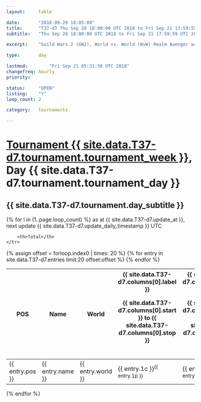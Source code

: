 ```yaml
---
layout: 	table

date: 		"2018-09-20 18:05:00"
title: 		"T37-d7 Thu Sep 20 18:00:00 UTC 2018 to Fri Sep 21 17:59:59 UTC 2018"
subtitle: 	"Thu Sep 20 18:00:00 UTC 2018 to Fri Sep 21 17:59:59 UTC 2018"

excerpt:    "Guild Wars 2 (GW2), World vs. World (WvW) Realm Avenger achivement Tournament. \"Every Kill Counts\""

type:       day

lastmod: 		"Fri Sep 21 05:31:50 UTC 2018"
changefreq: hourly
priority:   

status:     "OPEN"
listing:    "Y"
loop_count: 2

category: 	tournaments

---
```

<div class="table_header">
    <h1><a href="{{ site.data.T37-d7.tournament.week_url }}">Tournament {{ site.data.T37-d7.tournament.tournament_week }}</a>, Day {{ site.data.T37-d7.tournament.tournament_day }}</h1>
    <h2>{{ site.data.T37-d7.tournament.day_subtitle }}</h2> 
</div>

{% for i in (1..page.loop_count) %}
<span class="table_nextupdate">as at {{ site.data.T37-d7.update_at }}, next update {{ site.data.T37-d7.update_daily_timestamp }} UTC</span> 
<table class="day_table">
  <colgroup>
    <col style="width:18px">
    <col style="width:55px">
    <col style="width:55px">
    <col style="width:12px">
    <col style="width:12px">
    <col style="width:12px">
    <col style="width:12px">
    <col style="width:12px">
    <col style="width:12px">
    <col style="width:12px">
    <col style="width:12px">
    <col style="width:12px">
    <col style="width:12px">
    <col style="width:12px">
    <col style="width:12px">
    <col style="width:12px">
    <col style="width:12px">
    <col style="width:12px">
    <col style="width:12px">
    <col style="width:12px">
    <col style="width:12px">
    <col style="width:12px">
    <col style="width:12px">
    <col style="width:12px">
    <col style="width:12px">
    <col style="width:12px">
    <col style="width:12px">
    <col style="width:18px">
  </colgroup>  
  <thead>
    <tr>
        <th>POS</th>
        <th class="AlignLeft">Name</th>
        <th class="AlignLeft">World</th>

<th><div class="label">{{ site.data.T37-d7.columns[0].label }}<p class="onhover">{{ site.data.T37-d7.columns[0].start }} to {{ site.data.T37-d7.columns[0].stop }}</p></div>​</th>
<th><div class="label">{{ site.data.T37-d7.columns[1].label }}<p class="onhover">{{ site.data.T37-d7.columns[1].start }} to {{ site.data.T37-d7.columns[1].stop }}</p></div>​</th>
<th><div class="label">{{ site.data.T37-d7.columns[2].label }}<p class="onhover">{{ site.data.T37-d7.columns[2].start }} to {{ site.data.T37-d7.columns[2].stop }}</p></div>​</th>
<th><div class="label">{{ site.data.T37-d7.columns[3].label }}<p class="onhover">{{ site.data.T37-d7.columns[3].start }} to {{ site.data.T37-d7.columns[3].stop }}</p></div>​</th>
<th><div class="label">{{ site.data.T37-d7.columns[4].label }}<p class="onhover">{{ site.data.T37-d7.columns[4].start }} to {{ site.data.T37-d7.columns[4].stop }}</p></div>​</th>
<th><div class="label">{{ site.data.T37-d7.columns[5].label }}<p class="onhover">{{ site.data.T37-d7.columns[5].start }} to {{ site.data.T37-d7.columns[5].stop }}</p></div>​</th>
<th><div class="label">{{ site.data.T37-d7.columns[6].label }}<p class="onhover">{{ site.data.T37-d7.columns[6].start }} to {{ site.data.T37-d7.columns[6].stop }}</p></div>​</th>
<th><div class="label">{{ site.data.T37-d7.columns[7].label }}<p class="onhover">{{ site.data.T37-d7.columns[7].start }} to {{ site.data.T37-d7.columns[7].stop }}</p></div>​</th>
<th><div class="label">{{ site.data.T37-d7.columns[8].label }}<p class="onhover">{{ site.data.T37-d7.columns[8].start }} to {{ site.data.T37-d7.columns[8].stop }}</p></div>​</th>
<th><div class="label">{{ site.data.T37-d7.columns[9].label }}<p class="onhover">{{ site.data.T37-d7.columns[9].start }} to {{ site.data.T37-d7.columns[9].stop }}</p></div>​</th>
<th><div class="label">{{ site.data.T37-d7.columns[10].label }}<p class="onhover">{{ site.data.T37-d7.columns[10].start }} to {{ site.data.T37-d7.columns[10].stop }}</p></div>​</th>

<th><div class="label">{{ site.data.T37-d7.columns[11].label }}<p class="onhover">{{ site.data.T37-d7.columns[11].start }} to {{ site.data.T37-d7.columns[11].stop }}</p></div>​</th>
<th><div class="label">{{ site.data.T37-d7.columns[12].label }}<p class="onhover">{{ site.data.T37-d7.columns[12].start }} to {{ site.data.T37-d7.columns[12].stop }}</p></div>​</th>
<th><div class="label">{{ site.data.T37-d7.columns[13].label }}<p class="onhover">{{ site.data.T37-d7.columns[13].start }} to {{ site.data.T37-d7.columns[13].stop }}</p></div>​</th>
<th><div class="label">{{ site.data.T37-d7.columns[14].label }}<p class="onhover">{{ site.data.T37-d7.columns[14].start }} to {{ site.data.T37-d7.columns[14].stop }}</p></div>​</th>
<th><div class="label">{{ site.data.T37-d7.columns[15].label }}<p class="onhover">{{ site.data.T37-d7.columns[15].start }} to {{ site.data.T37-d7.columns[15].stop }}</p></div>​</th>
<th><div class="label">{{ site.data.T37-d7.columns[16].label }}<p class="onhover">{{ site.data.T37-d7.columns[16].start }} to {{ site.data.T37-d7.columns[16].stop }}</p></div>​</th>
<th><div class="label">{{ site.data.T37-d7.columns[17].label }}<p class="onhover">{{ site.data.T37-d7.columns[17].start }} to {{ site.data.T37-d7.columns[17].stop }}</p></div>​</th>
<th><div class="label">{{ site.data.T37-d7.columns[18].label }}<p class="onhover">{{ site.data.T37-d7.columns[18].start }} to {{ site.data.T37-d7.columns[18].stop }}</p></div>​</th>
<th><div class="label">{{ site.data.T37-d7.columns[19].label }}<p class="onhover">{{ site.data.T37-d7.columns[19].start }} to {{ site.data.T37-d7.columns[19].stop }}</p></div>​</th>
<th><div class="label">{{ site.data.T37-d7.columns[20].label }}<p class="onhover">{{ site.data.T37-d7.columns[20].start }} to {{ site.data.T37-d7.columns[20].stop }}</p></div>​</th>

<th><div class="label">{{ site.data.T37-d7.columns[21].label }}<p class="onhover">{{ site.data.T37-d7.columns[21].start }} to {{ site.data.T37-d7.columns[21].stop }}</p></div>​</th>
<th><div class="label">{{ site.data.T37-d7.columns[22].label }}<p class="onhover">{{ site.data.T37-d7.columns[22].start }} to {{ site.data.T37-d7.columns[22].stop }}</p></div>​</th>
<th><div class="label">{{ site.data.T37-d7.columns[23].label }}<p class="onhover">{{ site.data.T37-d7.columns[23].start }} to {{ site.data.T37-d7.columns[23].stop }}</p></div>​</th>

        <th>Total</th>
    </tr>
  </thead>
  {% assign offset = forloop.index0 | times: 20 %}
<tbody>
{% for entry in site.data.T37-d7.entries limit:20 offset:offset %}
  <tr>
    <td class="pl{{ entry.pos }}">{{ entry.pos }}</td>
    <td class="AlignLeft">{{ entry.name }}</td>
    <td class="AlignLeft">{{ entry.world }}</td>
    <td class="pl{{ entry.1p }}">{{ entry.1c }}<sup>{{ entry.1p }}</sup></td>
    <td class="pl{{ entry.2p }}">{{ entry.2c }}<sup>{{ entry.2p }}</sup></td>
    <td class="pl{{ entry.3p }}">{{ entry.3c }}<sup>{{ entry.3p }}</sup></td>
    <td class="pl{{ entry.4p }}">{{ entry.4c }}<sup>{{ entry.4p }}</sup></td>
    <td class="pl{{ entry.5p }}">{{ entry.5c }}<sup>{{ entry.5p }}</sup></td>
    <td class="pl{{ entry.6p }}">{{ entry.6c }}<sup>{{ entry.6p }}</sup></td>
    <td class="pl{{ entry.7p }}">{{ entry.7c }}<sup>{{ entry.7p }}</sup></td>
    <td class="pl{{ entry.8p }}">{{ entry.8c }}<sup>{{ entry.8p }}</sup></td>
    <td class="pl{{ entry.9p }}">{{ entry.9c }}<sup>{{ entry.9p }}</sup></td>
    <td class="pl{{ entry.10p }}">{{ entry.10c }}<sup>{{ entry.10p }}</sup></td>
    <td class="pl{{ entry.11p }}">{{ entry.11c }}<sup>{{ entry.11p }}</sup></td>
    <td class="pl{{ entry.12p }}">{{ entry.12c }}<sup>{{ entry.12p }}</sup></td>
    <td class="pl{{ entry.13p }}">{{ entry.13c }}<sup>{{ entry.13p }}</sup></td>
    <td class="pl{{ entry.14p }}">{{ entry.14c }}<sup>{{ entry.14p }}</sup></td>
    <td class="pl{{ entry.15p }}">{{ entry.15c }}<sup>{{ entry.15p }}</sup></td>
    <td class="pl{{ entry.16p }}">{{ entry.16c }}<sup>{{ entry.16p }}</sup></td>
    <td class="pl{{ entry.17p }}">{{ entry.17c }}<sup>{{ entry.17p }}</sup></td>
    <td class="pl{{ entry.18p }}">{{ entry.18c }}<sup>{{ entry.18p }}</sup></td>
    <td class="pl{{ entry.19p }}">{{ entry.19c }}<sup>{{ entry.19p }}</sup></td>
    <td class="pl{{ entry.20p }}">{{ entry.20c }}<sup>{{ entry.20p }}</sup></td>
    <td class="pl{{ entry.21p }}">{{ entry.21c }}<sup>{{ entry.21p }}</sup></td>
    <td class="pl{{ entry.22p }}">{{ entry.22c }}<sup>{{ entry.22p }}</sup></td>
    <td class="pl{{ entry.23p }}">{{ entry.23c }}<sup>{{ entry.23p }}</sup></td>
    <td class="pl{{ entry.24p }}">{{ entry.24c }}<sup>{{ entry.24p }}</sup></td>
    <td>{{ entry.total }}</td>
  </tr>
{% endfor %}  
</tbody>
</table>
<div class="leaderboard"></div>
{% endfor %}

<div class="commentary">
</div>



